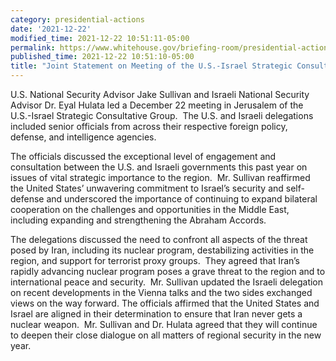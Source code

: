 ```yaml
---
category: presidential-actions
date: '2021-12-22'
modified_time: 2021-12-22 10:51:11-05:00
permalink: https://www.whitehouse.gov/briefing-room/presidential-actions/2021/12/22/joint-statement-on-meeting-of-the-u-s-israel-strategic-consultative-group/
published_time: 2021-12-22 10:51:10-05:00
title: "Joint Statement on Meeting of the U.S.-Israel Strategic Consultative\_Group"
---
```

 
U.S. National Security Advisor Jake Sullivan and Israeli National
Security Advisor Dr. Eyal Hulata led a December 22 meeting in Jerusalem
of the U.S.-Israel Strategic Consultative Group.  The U.S. and Israeli
delegations included senior officials from across their respective
foreign policy, defense, and intelligence agencies. 

The officials discussed the exceptional level of engagement and
consultation between the U.S. and Israeli governments this past year on
issues of vital strategic importance to the region.  Mr. Sullivan
reaffirmed the United States’ unwavering commitment to Israel’s security
and self-defense and underscored the importance of continuing to expand
bilateral cooperation on the challenges and opportunities in the Middle
East, including expanding and strengthening the Abraham Accords.  

The delegations discussed the need to confront all aspects of the threat
posed by Iran, including its nuclear program, destabilizing activities
in the region, and support for terrorist proxy groups.  They agreed that
Iran’s rapidly advancing nuclear program poses a grave threat to
the region and to international peace and security.  Mr. Sullivan
updated the Israeli delegation on recent developments in the Vienna
talks and the two sides exchanged views on the way forward. The
officials affirmed that the United States and Israel are aligned in
their determination to ensure that Iran never gets a nuclear weapon. 
Mr. Sullivan and Dr. Hulata agreed that they will continue to deepen
their close dialogue on all matters of regional security in the new
year. 
